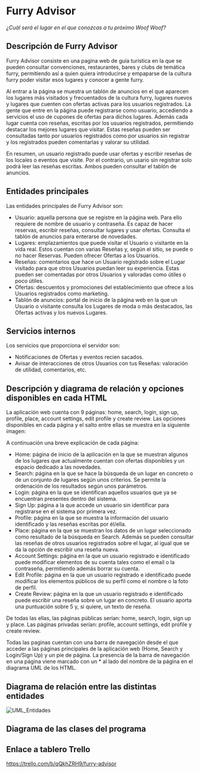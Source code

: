 # Furry Advisor
*¿Cuál será el lugar en el que conozcas a tu próximo Woof Woof?*

## Descripción de Furry Advisor ##
Furry Advisor consiste en una pagina web de guía turística en la que se pueden consultar convenciones, restaurantes, bares y clubs de temática furry, permitiendo así a quien quiera introducirse y empaparse de la cultura furry poder visitar esos lugares y conocer a gente furry.

Al entrar a la página se muestra un tablón de anuncios en el que aparecen los lugares más visitados y frecuentados de la cultura furry, lugares nuevos y lugares que cuenten con ofertas activas para los usuarios registrados.
La gente que entre en la página puede registrarse como usuario, accediendo a servicios el uso de cupones de ofertas para dichos lugares. Además cada lugar cuenta con reseñas, escritas por los usuarios registrados, permitiendo destacar los mejores lugares que visitar. Estas reseñas pueden ser consultadas tanto por usuarios registrados como por usuarios sin registrar y los registrados pueden comentarlas y valorar su utilidad.

En resumen, un usuario registrado puede usar ofertas y escribir reseñas de los locales o eventos que visite. Por el contrario, un usario sin registrar solo podrá leer las reseñas escritas. Ambos pueden consultar el tablón de anuncios.

## Entidades principales ##
Las entidades principales de Furry Advisor son:
- Usuario: aquella persona que se registre en la página web. Para ello requiere de nombre de usuario y contraseña. Es capaz de hacer reservas, escribir reseñas, consultar lugares y usar ofertas. Consulta el tablón de anuncios para enterarse de novedades.
- Lugares: emplazamientos que puede visitar el Usuario o visitante en la vida real. Estos cuentan con varias Reseñas y, según el sitio, se puede o no hacer Reservas. Pueden ofrecer Ofertas a los Usuarios.
- Reseñas: comentarios que hace un Usuario registrado sobre el Lugar visitado para que otros Usuarios puedan leer su experiencia. Estas pueden ser comentadas por otros Usuarios y valoradas como útiles o poco útiles.
- Ofertas: descuentos y promociones del establecimiento que ofrece a los Usuarios registrados como marketing.
- Tablón de anuncios: portal de inicio de la página web en la que un Usuario o visitante consulta los Lugares de moda o más destacados, las Ofertas activas y los nuevos Lugares.

## Servicios internos ##
Los servicios que proporciona el servidor son:
- Notificaciones de Ofertas y eventos recien sacados.
- Avisar de interacciones de otros Usuarios con tus Reseñas: valoración de utilidad, comentarios, etc.

## Descripción y diagrama de relación y opciones disponibles en cada HTML ##
La aplicación web cuenta con 9 páginas: home, search, login, sign up, profile, place, account settings, edit profile y create review. Las opciones disponibles en cada página y el salto entre ellas se muestra en la siguiente imagen:

A continuación una breve explicación de cada página:
- Home: página de inicio de la aplicación en la que se muestran algunos de los lugares que actualmente cuentan con ofertas disponibles y un espacio dedicado a las novedades.
- Search: página en la que se hace la búsqueda de un lugar en concreto o de un conjunto de lugares según unos criterios. Se permite la ordenación de los resultados según unos parámetros.
- Login: página en la que se identifican aquellos usuarios que ya se encuentran presentes dentro del sistema.
- Sign Up: página a la que accede un usuario sin identificar para registrarse en el sistema por primera vez.
- Profile: página en la que se muestra la información del usuario identificado y las reseñas escritas por él/ella.
- Place: página en la que se muestran los datos de un lugar seleccionado como resultado de la búsqueda en Search. Además se pueden consultar las reseñas de otros usuarios registrados sobre el lugar, al igual que se da la opción de escribir una reseña nueva.
- Account Settings: página en la que un usuario registrado e identificado puede modificar elementos de su cuenta tales como el email o la contraseña, permitiendo además borrar su cuenta.
- Edit Profile: página en la que un usuario registrado e identificado puede modificar los elementos públicos de su perfil como el nombre o la foto de perfil.
- Create Review: página en la que un usuario registrado e identificado puede escribir una reseña sobre un lugar en concreto. El usuario aporta una puntuación sobre 5 y, si quiere, un texto de reseña.

De todas las ellas, las páginas públicas serían: home, search, login, sign up y place. Las páginas privadas serían: profile, account settings, edit profile y create review.

Todas las paginas cuentan con una barra de navegación desde el que acceder a las páginas principales de la aplicación web (Home, Search y Login/Sign Up) y un pie de página.
La presencia de la barra de navegación en una página viene marcado con un * al lado del nombre de la página en el diagrama UML de los HTML.

## Diagrama de relación entre las distintas entidades ##
![UML_Entidades](https://user-images.githubusercontent.com/56488179/154815264-b4cf74f8-5ea5-4f94-ba0f-b8d12e0013a5.png)


## Diagrama de las clases del programa ##

## Enlace a tablero Trello ##
https://trello.com/b/qQkhZRH9/furry-advisor
